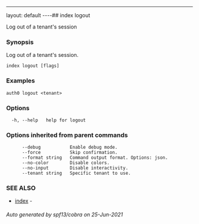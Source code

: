 ---
layout: default
----## index logout

Log out of a tenant's session

### Synopsis

Log out of a tenant's session.

```
index logout [flags]
```

### Examples

```
auth0 logout <tenant>
```

### Options

```
  -h, --help   help for logout
```

### Options inherited from parent commands

```
      --debug           Enable debug mode.
      --force           Skip confirmation.
      --format string   Command output format. Options: json.
      --no-color        Disable colors.
      --no-input        Disable interactivity.
      --tenant string   Specific tenant to use.
```

### SEE ALSO

* [index](index.md)	 - 

###### Auto generated by spf13/cobra on 25-Jun-2021
